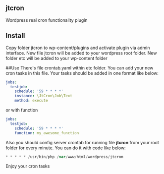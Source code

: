 ## jtcron
Wordpress real cron functionality plugin 

## Install
Copy folder jtcron to wp-content/plugins and activate plugin via admin interface.
New file jtcron will be added to your wordpress root folder.
New folder etc will be added to your wp-content folder

##Use
There's file crontab.yaml within etc folder. You can add your new cron tasks in this file. Your tasks should be added in one format like below:

```yaml
jobs:
  testjob:
    schedule: '59 * * * *'
    instance: \JtCron\Job\Text
    method: execute
```
or with function
```yaml
jobs:
  testjob:
    schedule: '59 * * * *'
    function: my_awesome_function
```
Also you should config server crontab for running file <b>jtcron</b> from your root folder for every minute. You can do it with code like below:

```php
* * * * * /usr/bin/php /var/www/html/wordpress/jtcron
```

Enjoy your cron tasks
